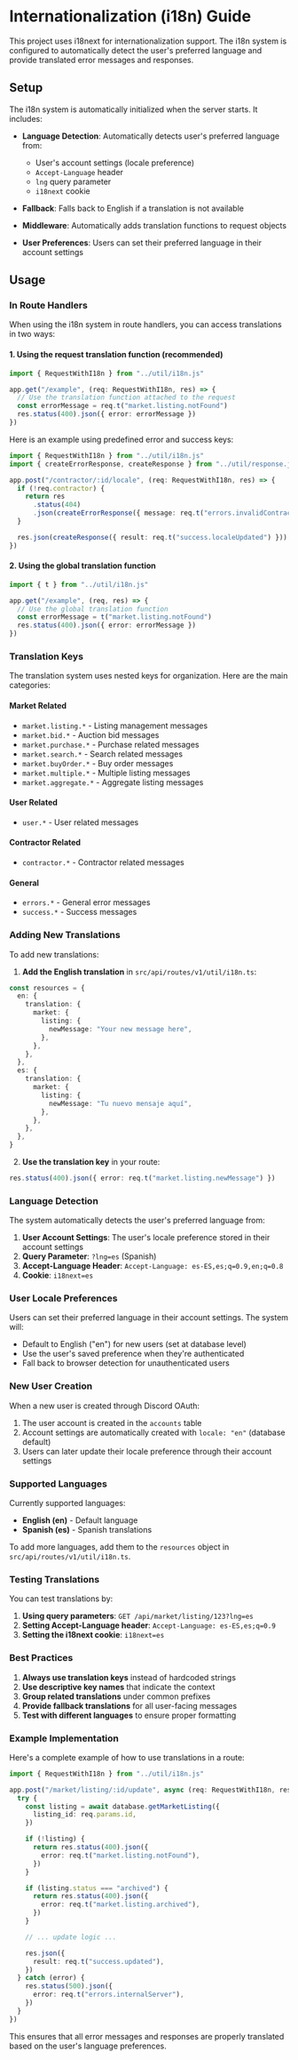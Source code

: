 # Internationalization (i18n) Guide

This project uses i18next for internationalization support. The i18n system is configured to automatically detect the user's preferred language and provide translated error messages and responses.

## Setup

The i18n system is automatically initialized when the server starts. It includes:

- **Language Detection**: Automatically detects user's preferred language from:

  - User's account settings (locale preference)
  - `Accept-Language` header
  - `lng` query parameter
  - `i18next` cookie

- **Fallback**: Falls back to English if a translation is not available

- **Middleware**: Automatically adds translation functions to request objects

- **User Preferences**: Users can set their preferred language in their account settings

## Usage

### In Route Handlers

When using the i18n system in route handlers, you can access translations in two ways:

#### 1. Using the request translation function (recommended)

```typescript
import { RequestWithI18n } from "../util/i18n.js"

app.get("/example", (req: RequestWithI18n, res) => {
  // Use the translation function attached to the request
  const errorMessage = req.t("market.listing.notFound")
  res.status(400).json({ error: errorMessage })
})
```

Here is an example using predefined error and success keys:

```typescript
import { RequestWithI18n } from "../util/i18n.js"
import { createErrorResponse, createResponse } from "../util/response.js"

app.post("/contractor/:id/locale", (req: RequestWithI18n, res) => {
  if (!req.contractor) {
    return res
      .status(404)
      .json(createErrorResponse({ message: req.t("errors.invalidContractor") }))
  }

  res.json(createResponse({ result: req.t("success.localeUpdated") }))
})
```

#### 2. Using the global translation function

```typescript
import { t } from "../util/i18n.js"

app.get("/example", (req, res) => {
  // Use the global translation function
  const errorMessage = t("market.listing.notFound")
  res.status(400).json({ error: errorMessage })
})
```

### Translation Keys

The translation system uses nested keys for organization. Here are the main categories:

#### Market Related

- `market.listing.*` - Listing management messages
- `market.bid.*` - Auction bid messages
- `market.purchase.*` - Purchase related messages
- `market.search.*` - Search related messages
- `market.buyOrder.*` - Buy order messages
- `market.multiple.*` - Multiple listing messages
- `market.aggregate.*` - Aggregate listing messages

#### User Related

- `user.*` - User related messages

#### Contractor Related

- `contractor.*` - Contractor related messages

#### General

- `errors.*` - General error messages
- `success.*` - Success messages

### Adding New Translations

To add new translations:

1. **Add the English translation** in `src/api/routes/v1/util/i18n.ts`:

```typescript
const resources = {
  en: {
    translation: {
      market: {
        listing: {
          newMessage: "Your new message here",
        },
      },
    },
  },
  es: {
    translation: {
      market: {
        listing: {
          newMessage: "Tu nuevo mensaje aquí",
        },
      },
    },
  },
}
```

2. **Use the translation key** in your route:

```typescript
res.status(400).json({ error: req.t("market.listing.newMessage") })
```

### Language Detection

The system automatically detects the user's preferred language from:

1. **User Account Settings**: The user's locale preference stored in their account settings
2. **Query Parameter**: `?lng=es` (Spanish)
3. **Accept-Language Header**: `Accept-Language: es-ES,es;q=0.9,en;q=0.8`
4. **Cookie**: `i18next=es`

### User Locale Preferences

Users can set their preferred language in their account settings. The system will:

- Default to English ("en") for new users (set at database level)
- Use the user's saved preference when they're authenticated
- Fall back to browser detection for unauthenticated users

### New User Creation

When a new user is created through Discord OAuth:

1. The user account is created in the `accounts` table
2. Account settings are automatically created with `locale: "en"` (database default)
3. Users can later update their locale preference through their account settings

### Supported Languages

Currently supported languages:

- **English (en)** - Default language
- **Spanish (es)** - Spanish translations

To add more languages, add them to the `resources` object in `src/api/routes/v1/util/i18n.ts`.

### Testing Translations

You can test translations by:

1. **Using query parameters**: `GET /api/market/listing/123?lng=es`
2. **Setting Accept-Language header**: `Accept-Language: es-ES,es;q=0.9`
3. **Setting the i18next cookie**: `i18next=es`

### Best Practices

1. **Always use translation keys** instead of hardcoded strings
2. **Use descriptive key names** that indicate the context
3. **Group related translations** under common prefixes
4. **Provide fallback translations** for all user-facing messages
5. **Test with different languages** to ensure proper formatting

### Example Implementation

Here's a complete example of how to use translations in a route:

```typescript
import { RequestWithI18n } from "../util/i18n.js"

app.post("/market/listing/:id/update", async (req: RequestWithI18n, res) => {
  try {
    const listing = await database.getMarketListing({
      listing_id: req.params.id,
    })

    if (!listing) {
      return res.status(400).json({
        error: req.t("market.listing.notFound"),
      })
    }

    if (listing.status === "archived") {
      return res.status(400).json({
        error: req.t("market.listing.archived"),
      })
    }

    // ... update logic ...

    res.json({
      result: req.t("success.updated"),
    })
  } catch (error) {
    res.status(500).json({
      error: req.t("errors.internalServer"),
    })
  }
})
```

This ensures that all error messages and responses are properly translated based on the user's language preferences.
